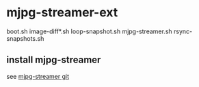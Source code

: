 # mjpg-streamer-ext

boot.sh
image-diff*.sh
loop-snapshot.sh
mjpg-streamer.sh
rsync-snapshots.sh

## install mjpg-streamer

see [mjpg-streamer git](https://github.com/jacksonliam/mjpg-streamer)
